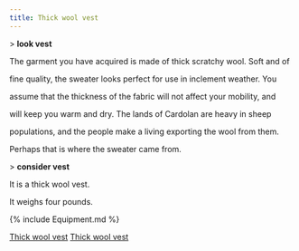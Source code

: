 ```yaml
---
title: Thick wool vest
---
```


\> **look vest**

The garment you have acquired is made of thick scratchy wool. Soft and
of

fine quality, the sweater looks perfect for use in inclement weather.
You

assume that the thickness of the fabric will not affect your mobility,
and

will keep you warm and dry. The lands of Cardolan are heavy in sheep

populations, and the people make a living exporting the wool from them.

Perhaps that is where the sweater came from.

\> **consider vest**

It is a thick wool vest.

It weighs four pounds.

{% include Equipment.md %}

[Thick wool vest](Category:_Cloth_equipment "wikilink") [Thick wool
vest](Category:_Body_items "wikilink")